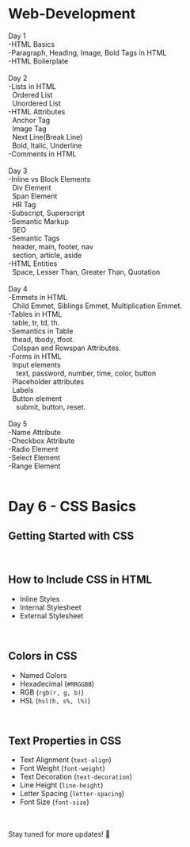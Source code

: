 # Web-Development<br>
Day 1 <br>
-HTML Basics <br>
-Paragraph, Heading, Image, Bold Tags in HTML <br>
-HTML Boilerplate <br><br>
Day 2 <br>
-Lists in HTML <br>
  &nbsp;&nbsp;Ordered List <br>
  &nbsp;&nbsp;Unordered List<br>
-HTML Attributes<br>
  &nbsp;&nbsp;Anchor Tag<br>
  &nbsp;&nbsp;Image Tag<br>
  &nbsp;&nbsp;Next Line(Break Line)<br>
  &nbsp;&nbsp;Bold, Italic, Underline<br>
-Comments in HTML<br><br>
Day 3<br>
-Inline vs Block Elements<br>
&nbsp;&nbsp;Div Element<br>
&nbsp;&nbsp;Span Element<br>
&nbsp;&nbsp;HR Tag<br>
-Subscript, Superscript<br>
-Semantic Markup<br>
&nbsp;&nbsp;SEO<br>
-Semantic Tags<br>
&nbsp;&nbsp;header, main, footer, nav<br>
&nbsp;&nbsp;section, article, aside<br>
-HTML Entities<br>
&nbsp;&nbsp;Space, Lesser Than, Greater Than, Quotation<br><br>
Day 4<br>
-Emmets in HTML<br>
&nbsp;&nbsp;Child Emmet, Siblings Emmet, Multiplication Emmet.<br>
-Tables in HTML<br>
&nbsp;&nbsp;table, tr, td, th.<br>
-Semantics in Table<br>
&nbsp;&nbsp;thead, tbody, tfoot.<br>
&nbsp;&nbsp;Colspan and Rowspan Attributes.<br>
-Forms in HTML<br>
&nbsp;&nbsp;Input elements<br>
&nbsp;&nbsp;&nbsp;&nbsp;text, password, number, time, color, button<br>
&nbsp;&nbsp;Placeholder attributes<br>
&nbsp;&nbsp;Labels<br>
&nbsp;&nbsp;Button element<br>
&nbsp;&nbsp;&nbsp;&nbsp;submit, button, reset.<br><br>
Day 5<br>
-Name Attribute<br>
-Checkbox Attribute<br>
-Radio Element<br>
-Select Element<br>
-Range Element<br><br>

# Day 6 - CSS Basics  

## Getting Started with CSS  
<br>  

## How to Include CSS in HTML  
- Inline Styles  
- Internal Stylesheet  
- External Stylesheet  
<br>  

## Colors in CSS  
- Named Colors  
- Hexadecimal (`#RRGGBB`)  
- RGB (`rgb(r, g, b)`)  
- HSL (`hsl(h, s%, l%)`)  
<br>  

## Text Properties in CSS  
- Text Alignment (`text-align`)  
- Font Weight (`font-weight`)  
- Text Decoration (`text-decoration`)  
- Line Height (`line-height`)  
- Letter Spacing (`letter-spacing`)  
- Font Size (`font-size`)  
<br><br>  

Stay tuned for more updates! 🚀  











